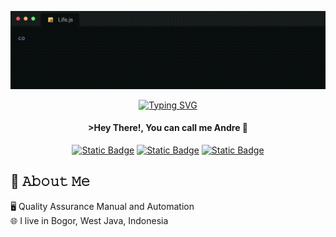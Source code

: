 ![](https://github.com/m-mdy-m/m-mdy-m/blob/main/Life.js.gif)

<div align="center">
  <a href="https://git.io/typing-svg"><img src="https://readme-typing-svg.demolab.com?font=Roboto+Mono&size=22&pause=1000&random=false&width=435&lines=Self-taught+Quality+Assurance%2C;Manual+and+Automation+Tester%2C;Love+to+learn+new+stuffs..%3C3+" alt="Typing SVG" /></a>
</div>

<h4 align="center">>Hey There!, You can call me Andre 👋</h4>

<div align="center">
  <a href="https://www.instagram.com/andriyanto_sa/"><img alt="Static Badge" src="https://img.shields.io/badge/Instagram-DD2A7B?style=for-the-badge&logo=instagram&logoColor=%23ffffff&link=https%3A%2F%2Fwww.instagram.com%2Fandriyanto_sa%2F"></a>
  <a href="https://www.linkedin.com/in/andriyantosa/"><img alt="Static Badge" src="https://img.shields.io/badge/Linkedin-0077B5?style=for-the-badge&logo=linkedin&logoColor=%23ffffff"></a>
  <a href="https://www.facebook.com/andriyantoSA"><img alt="Static Badge" src="https://img.shields.io/badge/Facebook-316FF6?style=for-the-badge&logo=facebook&logoColor=%23ffffff"></a>
</div>

<h2>📖 𝙰𝚋𝚘𝚞𝚝 𝙼𝚎</h2>
  <p>
    🖥 Quality Assurance Manual and Automation</br>
    🌐 I live in Bogor, West Java, Indonesia</br>
</p>






